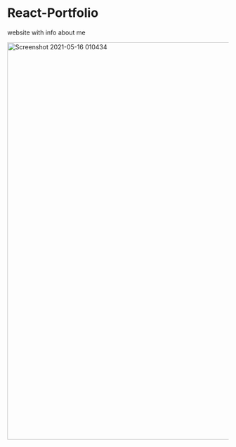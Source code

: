# React-Portfolio

website with info about me 

<img width="903" alt="Screenshot 2021-05-16 010434" src="https://user-images.githubusercontent.com/74078719/118390213-c22e9080-b5e2-11eb-957e-af22c58bb1f7.png">

